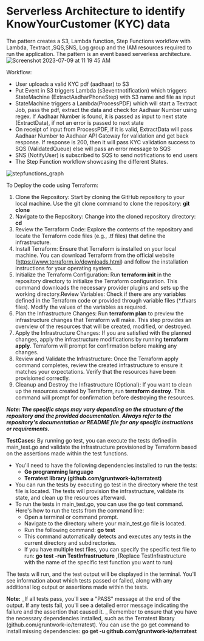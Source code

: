 # Serverless Architecture to identify KnowYourCustomer (KYC) data 

The pattern creates a S3, Lambda function, Step Functions workflow with Lambda, Textract ,SQS,SNS, Log group and the IAM resources required to run the application. The pattern is an event based serverless architecture.
![Screenshot 2023-07-09 at 11 19 45 AM](https://github.com/paulkannan/kycserverless/assets/46925641/efb22a04-05e1-43d0-805f-91e6ff34d51a)

Workflow:

  - User uploads a valid KYC pdf (aadhaar) to S3
  - Put Event in S3 triggers Lambda (s3eventnotification) which triggers StateMachine (ExtractAadharPhoneStep) with S3 name and file as input
  - StateMachine triggers a Lambda(ProcessPDF) which will start a Textract Job, pass the pdf, extract the data and check for Aadhaar Number using regex. If Aadhaar Number is found, it is passed as input 
    to next state (ExtractData), if not an error is passed to next state 
  - On receipt of input from ProcessPDF, if it is valid, ExtractData will pass Aadhaar Number to Aadhaar API Gateway for validation and get back response. If response is 200, then it will pass KYC 
    validation success to SQS (ValidatedQueue) else will pass an error message to SQS
  - SNS (NotifyUser) is subscribed to SQS to send notifications to end users
  - The Step Function workflow showcasing the different States.




![stepfunctions_graph](https://github.com/paulkannan/kycserverless/assets/46925641/406206ae-d1d4-4fd0-a722-341cb0ec89ff)

To Deploy the code using Terraform:

1. Clone the Repository: Start by cloning the GitHub repository to your local machine. Use the git clone command to clone the repository: **git clone <repository-url>**
2. Navigate to the Repository: Change into the cloned repository directory:  **cd <repository-directory>**
3. Review the Terraform Code: Explore the contents of the repository and locate the Terraform code files (e.g., .tf files) that define the infrastructure.
4. Install Terraform: Ensure that Terraform is installed on your local machine. You can download Terraform from the official website (https://www.terraform.io/downloads.html) and follow the installation instructions for your operating system.
5. Initialize the Terraform Configuration: Run **terraform init** in the repository directory to initialize the Terraform configuration. This command downloads the necessary provider plugins and sets up the working directory.Review Variables: Check if there are any variables defined in the Terraform code or provided through variable files (*.tfvars files). Modify the values of the variables as required.
6. Plan the Infrastructure Changes: Run **terraform plan** to preview the infrastructure changes that Terraform will make. This step provides an overview of the resources that will be created, modified, or destroyed.
7. Apply the Infrastructure Changes: If you are satisfied with the planned changes, apply the infrastructure modifications by running **terraform apply**. Terraform will prompt for confirmation before making any changes.
8. Review and Validate the Infrastructure: Once the Terraform apply command completes, review the created infrastructure to ensure it matches your expectations. Verify that the resources have been provisioned correctly.
9. Cleanup and Destroy the Infrastructure (Optional): If you want to clean up the resources created by Terraform, run **terraform destroy**. This command will prompt for confirmation before destroying the resources.

**_Note: The specific steps may vary depending on the structure of the repository and the provided documentation. Always refer to the repository's documentation or README file for any specific instructions or requirements._**

**TestCases:**
By running go test, you can execute the tests defined in main_test.go and validate the infrastructure provisioned by Terraform based on the assertions made within the test functions.
  - You'll need to have the following dependencies installed to run the tests:
    - **Go programming language**
    - **Terratest library (github.com/gruntwork-io/terratest)**
  - You can run the tests by executing go test in the directory where the test file is located. The tests will provision the infrastructure, validate its state, and clean up the resources afterward.
  - To run the tests in main_test.go, you can use the go test command. Here's how to run the tests from the command line:
      -  Open a terminal or command prompt.
      -  Navigate to the directory where your main_test.go file is located.
      -  Run the following command: **go test**
      -  This command automatically detects and executes any tests in the current directory and subdirectories.
      -  If you have multiple test files, you can specify the specific test file to run: **go test -run TestInfrastructure** ,(Replace TestInfrastructure with the name of the specific test function you           want to run)

The tests will run, and the test output will be displayed in the terminal. You'll see information about which tests passed or failed, along with any additional log output or assertions made within the tests.

**Note:** _If all tests pass, you'll see a "PASS" message at the end of the output. If any tests fail, you'll see a detailed error message indicating the failure and the assertion that caused it.
_
Remember to ensure that you have the necessary dependencies installed, such as the Terratest library (github.com/gruntwork-io/terratest). You can use the go get command to install missing dependencies:
**go get -u github.com/gruntwork-io/terratest**
